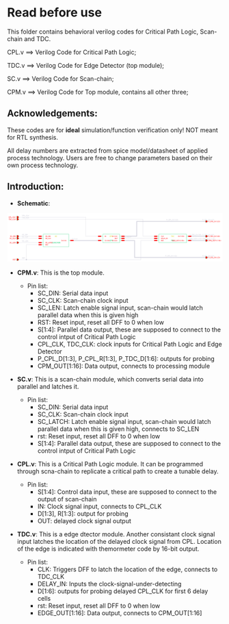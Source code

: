 # Read before use

This folder contains behavioral verilog codes for Critical Path Logic, Scan-chain and TDC. 

CPL.v ==> Verilog Code for Critical Path Logic;

TDC.v ==> Verilog Code for Edge Detector (top module);

SC.v ==> Verilog Code for Scan-chain;

CPM.v ==> Verilog Code for Top module, contains all other three;


## Acknowledgements:

These codes are for __ideal__ simulation/function verification only! NOT meant for RTL synthesis.

All delay numbers are extracted from spice model/datasheet of applied process technology. Users are free to change parameters based on their own process technology.


## Introduction:

- __Schematic__:


![](../..//Images/CPM_Sch_WhBG.png)

- __CPM.v__: This is the top module.

  - Pin list:
    - SC_DIN: Serial data input
    - SC_CLK: Scan-chain clock input
    - SC_LEN: Latch enable signal input, scan-chain would latch parallel data when this is given high
    - RST: Reset input, reset all DFF to 0 when low
    - S[1:4]: Parallel data output, these are supposed to connect to the control intput of Critical Path Logic
    - CPL_CLK, TDC_CLK: clock inputs for Critical Path Logic and Edge Detector
    - P_CPL_D[1:3], P_CPL_R[1:3], P_TDC_D[1:6]: outputs for probing
    - CPM_OUT[1:16]: Data output, connects to processing module

- __SC.v__: This is a scan-chain module, which converts serial data into parallel and latches it.

  - Pin list:
    - SC_DIN: Serial data input
    - SC_CLK: Scan-chain clock input
    - SC_LATCH: Latch enable signal input, scan-chain would latch parallel data when this is given high, connects to SC_LEN
    - rst: Reset input, reset all DFF to 0 when low
    - S[1:4]: Parallel data output, these are supposed to connect to the control intput of Critical Path Logic

- __CPL.v__: This is a Critical Path Logic module. It can be programmed through scna-chain to replicate a critical path to create a tunable delay.

  - Pin list:
    - S[1:4]: Control data input, these are supposed to connect to the output of scan-chain
    - IN: Clock signal input, connects to CPL_CLK
    - D[1:3], R[1:3]: output for probing
    - OUT: delayed clock signal output

- __TDC.v__: This is a edge dtector module. Another consistant clock signal input latches the location of the delayed clock signal from CPL. Location of the edge is indicated with themormeter code by 16-bit output.

  - Pin list:
    - CLK: Triggers DFF to latch the location of the edge, connects to TDC_CLK
    - DELAY_IN: Inputs the clock-signal-under-detecting
    - D[1:6]: outputs for probing delayed CPL_CLK for first 6 delay cells
    - rst: Reset input, reset all DFF to 0 when low
    - EDGE_OUT[1:16]: Data output, connects to CPM_OUT[1:16]
